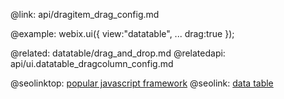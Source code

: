 @link: api/dragitem_drag_config.md

@example:
webix.ui({
		view:"datatable",
		...
        drag:true
});

@related:
	datatable/drag_and_drop.md
@relatedapi:
	api/ui.datatable_dragcolumn_config.md

@seolinktop: [popular javascript framework](https://webix.com)
@seolink: [data table](https://webix.com/widget/datatable/)